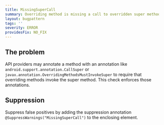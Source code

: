 ```yaml
---
title: MissingSuperCall
summary: Overriding method is missing a call to overridden super method
layout: bugpattern
tags: ''
severity: ERROR
providesFix: NO_FIX
---
```


<!--
*** AUTO-GENERATED, DO NOT MODIFY ***
To make changes, edit the @BugPattern annotation or the explanation in docs/bugpattern.
-->

## The problem
API providers may annotate a method with an annotation like
`android.support.annotation.CallSuper` or
`javax.annotation.OverridingMethodsMustInvokeSuper` to require that overriding
methods invoke the super method. This check enforces those annotations.

## Suppression
Suppress false positives by adding the suppression annotation `@SuppressWarnings("MissingSuperCall")` to the enclosing element.
